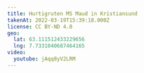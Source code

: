 ```yaml
---
title: Hurtigruten MS Maud in Kristiansund
takenAt: 2022-03-19T15:39:18.000Z
license: CC BY-ND 4.0
geo:
  lat: 63.111512433229656
  lng: 7.7331040687464165
video:
  youtube: jAqq8yV2LRM
---
```

